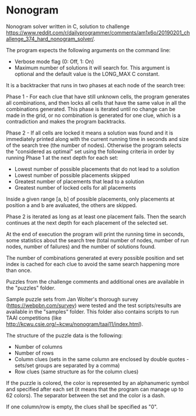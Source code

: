 # Nonogram

Nonogram solver written in C, solution to challenge https://www.reddit.com/r/dailyprogrammer/comments/am1x6o/20190201_challenge_374_hard_nonogram_solver/.

The program expects the following arguments on the command line:

- Verbose mode flag (0: Off, 1: On)
- Maximum number of solutions it will search for. This argument is optional and the default value is the LONG_MAX C constant.

It is a backtracker that runs in two phases at each node of the search tree:

Phase 1 - For each clue that have still unknown cells, the program generates all combinations, and then locks all cells that have the same value in all the combinations generated. This phase is iterated until no change can be made in the grid, or no combination is generated for one clue, which is a contradiction and makes the program backtracks.

Phase 2 - If all cells are locked it means a solution was found and it is immediately printed along with the current running time in seconds and size of the search tree (the number of nodes). Otherwise the program selects the "considered as optimal" set using the following criteria in order by running Phase 1 at the next depth for each set:

- Lowest number of possible placements that do not lead to a solution
- Lowest number of possible placements skipped
- Greatest number of placements that lead to a solution
- Greatest number of locked cells for all placements

Inside a given range [a, b] of possible placements, only placements at position a and b are avaluated, the others are skipped.

Phase 2 is iterated as long as at least one placement fails. Then the search continues at the next depth for each placement of the selected set.
 
At the end of execution the program will print the running time in seconds, some statistics about the search tree (total number of nodes, number of run nodes, number of failures) and the number of solutions found.

The number of combinations generated at every possible position and set index is cached for each clue to avoid the same search happening more than once.

Puzzles from the challenge comments and additional ones are available in the "puzzles" folder.

Sample puzzle sets from Jan Wolter's thorough survey (https://webpbn.com/survey) were tested and the test scripts/results are available in the "samples" folder. This folder also contains scripts to run TAAI competitions (like http://kcwu.csie.org/~kcwu/nonogram/taai11/index.html).

The structure of the puzzle data is the following:

- Number of columns
- Number of rows
- Column clues (sets in the same column are enclosed by double quotes - sets/set groups are separated by a comma)
- Row clues (same structure as for the column clues)

If the puzzle is colored, the color is represented by an alphanumeric symbol and specified after each set (it means that the program can manage up to 62 colors). The separator between the set and the color is a dash.

If one column/row is empty, the clues shall be specified as "0".
